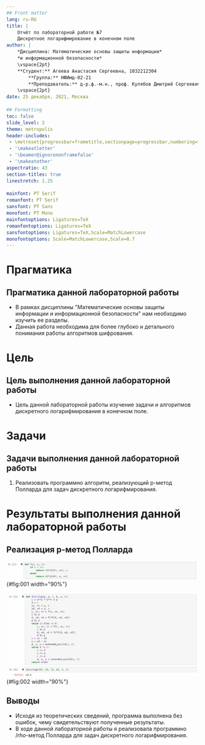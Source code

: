 ```yaml
---
## Front matter
lang: ru-RU
title: |
    Отчёт по лабораторной работе №7  
    Дискретное логарифмирование в конечном поле
author: |
    *Дисциплина: Математические основы защиты информации*  
    *и информационной безопасности*  
    \vspace{2pt}  
    **Студент:** Агеева Анастасия Сергеевна, 1032212304  
		**Группа:** НФИмд-02-21  
		**Преподаватель:** д-р.ф.-м.н., проф. Кулябов Дмитрий Сергеевич  
    \vspace{2pt}
date: 25 декабря, 2021, Москва

## Formatting
toc: false
slide_level: 2
theme: metropolis
header-includes:
 - \metroset{progressbar=frametitle,sectionpage=progressbar,numbering=fraction}
 - '\makeatletter'
 - '\beamer@ignorenonframefalse'
 - '\makeatother'
aspectratio: 43
section-titles: true
linestretch: 1.25

mainfont: PT Serif
romanfont: PT Serif
sansfont: PT Sans
monofont: PT Mono
mainfontoptions: Ligatures=TeX
romanfontoptions: Ligatures=TeX
sansfontoptions: Ligatures=TeX,Scale=MatchLowercase
monofontoptions: Scale=MatchLowercase,Scale=0.7
---
```


# Прагматика

## Прагматика данной лабораторной работы

- В рамках дисциплины "Математические основы защиты информации и информационной безопасности" нам необходимо изучить ее разделы. 
- Данная работа необходима для более глубоко и детального понимания работы алгоритмов шифрования.


# Цель

## Цель выполнения данной лабораторной работы

- Цель данной лабораторной работы изучение задачи и алгоритмов дискретного логарифмирования в конечном поле.

# Задачи

## Задачи выполнения данной лабораторной работы

1. Реализовать программно алгоритм, реализующий p-метод Полларда для задач дискретного логарифмирования.

# Результаты выполнения данной лабораторной работы

##  Реализация p-метод Полларда

![Сжимающая функция f](image/f_x.jpg){#fig:001 width="90%"}

![Результаты p-метода Полларда](image/discrlog.jpg){#fig:002 width="90%"}

## Выводы

- Исходя из теоретических сведений, программа выполнена без ошибок, чему свидетельствуют полученные результаты.
- В ходе данной лабораторной работы я реализовала программно $/rho$-метод Полларда для задач дискретного логарифмирования.

